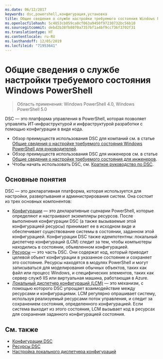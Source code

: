 ```yaml
---
ms.date: 06/12/2017
keywords: dsc,powershell,конфигурация,установка
title: Общие сведения о службе настройки требуемого состояния Windows PowerShell
ms.openlocfilehash: 5c4853cb059ca0cf063a9450f97230732bc56b10
ms.sourcegitcommit: debd2b38fb8070a7357bf1a4bf9cc736f3702f31
ms.translationtype: HT
ms.contentlocale: ru-RU
ms.lasthandoff: 12/05/2019
ms.locfileid: "71953641"
---
```

# <a name="windows-powershell-desired-state-configuration-overview"></a>Общие сведения о службе настройки требуемого состояния Windows PowerShell

> Область применения: Windows PowerShell 4.0, Windows PowerShell 5.0

DSC — это платформа управления в PowerShell, которая позволяет управлять ИТ-инфраструктурой и инфраструктурой разработки с помощью конфигурации в виде кода.

- Обзор преимуществ использования DSC для компаний см. в статье [Общие сведения о настройке требуемого состояния Windows PowerShell для руководителей](decisionMaker.md).
- Обзор преимуществ использования DSC для инженеров см. в статье [Общие сведения о настройке требуемого состояния для инженеров](DscForEngineers.md).
- Чтобы начать использовать DSC, см. [Краткое руководство по DSC](../quickstarts/website-quickstart.md).

## <a name="key-concepts"></a>Основные понятия

DSC — это декларативная платформа, которая используется для настройки, развертывания и администрирования систем. Она состоит из трех основных компонентов:

- [Конфигурации](../configurations/configurations.md) — это декларативные сценарии PowerShell, которые определяют и настраивают экземпляры ресурсов.
    После выполнения конфигурации DSC (а также вызываемые этой конфигурацией ресурсы) принимает ее в исходном виде и обеспечивает существование системы в состоянии, заданном этой конфигурацией.
    Конфигурации DSC также идемпотентны: локальный диспетчер конфигураций (LCM) следит за тем, чтобы компьютеры находились в состоянии, объявленном конфигурацией.
- [Ресурсы](../resources/resources.md) — это часть DSC. Они содержат код, который приводит целевой объект конфигурации в указанное состояние и сохраняет это состояние.
    Ресурсы находятся в модулях PowerShell и могут записываться для моделирования обычных объектов, таких как файл или процесс Windows, и специфических элементов, таких как сервер служб IIS или виртуальная машина, работающая в Azure.
- [Локальный диспетчер конфигураций (LCM)](../managing-nodes/metaConfig.md) — это механизм, с помощью которого DSC упрощает взаимодействие между ресурсами и конфигурациями.
    LCM регулярно опрашивает систему, используя реализуемый ресурсами поток управления, и следит за сохранением состояния, определенного конфигурацией.
    Если система выходит из этого состояния, LCM вызывает код в ресурсах для сохранения заданного конфигурацией состояния.

## <a name="see-also"></a>См. также

- [Конфигурации DSC](../configurations/configurations.md)
- [Ресурсы DSC](../resources/resources.md)
- [Настройка локального диспетчера конфигураций](../managing-nodes/metaConfig.md)
